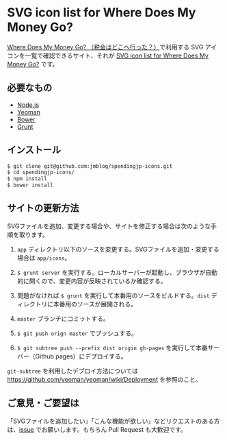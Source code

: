# SVG icon list for Where Does My Money Go?

[Where Does My Money Go? （税金はどこへ行った？）](http://spending.jp)で利用する SVG アイコンを一覧で確認できるサイト、それが [SVG icon list for Where Does My Money Go?](http://jmblog.github.io/spendingjp-icons/) です。

## 必要なもの
* [Node.js](http://nodejs.org/)
* [Yeoman](yeoman.io)
* [Bower](bower.io)
* [Grunt](gruntjs.com)

## インストール

```bash
$ git clone git@github.com:jmblog/spendingjp-icons.git
$ cd spendingjp-icons/
$ npm install
$ bower install
```

## サイトの更新方法

SVGファイルを追加、変更する場合や、サイトを修正する場合は次のような手順を取ります。

1. `app` ディレクトリ以下のソースを変更する。SVGファイルを追加・変更する場合は `app/icons`。

2. `$ grunt server` を実行する。ローカルサーバーが起動し、ブラウザが自動的に開くので、変更内容が反映されているか確認する。

3. 問題がなければ `$ grunt` を実行して本番用のソースをビルドする。`dist` ディレクトリに本番用のソースが展開される。

4. `master` ブランチにコミットする。

5. `$ git push orign master` でプッシュする。

6. `$ git subtree push --prefix dist origin gh-pages` を実行して本番サーバー（Github pages）にデプロイする。

`git-subtree` を利用したデブロイ方法については https://github.com/yeoman/yeoman/wiki/Deployment を参照のこと。

## ご意見・ご要望は

「SVGファイルを追加したい」「こんな機能が欲しい」などリクエストのある方は、[issue](https://github.com/jmblog/spendingjp-icons/issues) でお願いします。もちろん Pull Request も大歓迎です。

